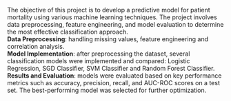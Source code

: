 The objective of this project is to develop a predictive model for patient mortality using various machine learning techniques. The project involves data preprocessing, feature engineering, and model evaluation to determine the most effective classification approach.\
**Data Preprocessing**: handling missing values, feature engineering and correlation analysis.\
**Model Implementation**: after preprocessing the dataset, several classification models were implemented and compared: Logistic Regression, SGD Classifier, SVM Classifier and Random Forest Classifier.\
**Results and Evaluation**: models were evaluated based on key performance metrics such as accuracy, precision, recall, and AUC-ROC scores on a test set. The best-performing model was selected for further optimization.
